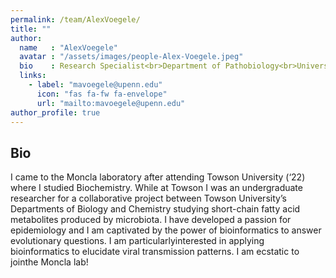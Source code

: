 ```yaml
---
permalink: /team/AlexVoegele/
title: ""
author:
  name   : "AlexVoegele"
  avatar : "/assets/images/people-Alex-Voegele.jpeg"
  bio    : Research Specialist<br>Department of Pathobiology<br>University of Pennsylvania
  links:
    - label: "mavoegele@upenn.edu"
      icon: "fas fa-fw fa-envelope"
      url: "mailto:mavoegele@upenn.edu"
author_profile: true
---
```


<!-- <img src="/assets/images/summary.png"> -->

## Bio 

I came to the Moncla laboratory after attending Towson University (‘22) where I studied Biochemistry. While at Towson I was an undergraduate researcher for a collaborative project between Towson University’s Departments of Biology and Chemistry studying short-chain fatty acid metabolites produced by microbiota. I have developed a passion for epidemiology and I am captivated by the power of bioinformatics to answer evolutionary questions. I am particularlyinterested in applying bioinformatics to elucidate viral transmission patterns. I am ecstatic to jointhe Moncla lab!